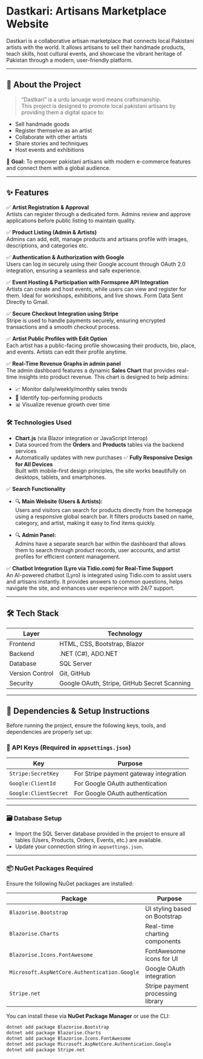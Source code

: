 # Dastkari: Artisans Marketplace Website

Dastkari is a collaborative artisan marketplace that connects local Pakistani artists with the world. It allows artisans to sell their handmade products, teach skills, host cultural events, and showcase the vibrant heritage of Pakistan through a modern, user-friendly platform.

---

## 📖 About the Project

> “Dastkari” is a urdu lanuage word means craftsmanship.  
This project is designed to promote local pakistani artisans by providing them a digital space to:

- Sell handmade goods
- Register themselve as an artist
- Collaborate with other artists
- Share stories and techniques
- Host events and exhibitions

🎯 **Goal:** To empower pakistani artisans with modern e-commerce features and connect them with a global audience.

---

## ✨ Features

✅ **Artist Registration & Approval**  
Artists can register through a dedicated form. Admins review and approve applications before public listing to maintain quality.

✅ **Product Listing (Admin & Artists)**  
Admins can add, edit, manage products and artisans profile with images, descriptions, and categories etc.

✅ **Authentication & Authorization with Google**  
Users can log in securely using their Google account through OAuth 2.0 integration, ensuring a seamless and safe experience.

✅ **Event Hosting & Participation with Formspree API Integration**  
Artists can create and host events, while users can view and register for them. Ideal for workshops, exhibitions, and live shows. Form Data Sent Directly to Gmail. 

✅ **Secure Checkout Integration using Stripe**  
Stripe is used to handle payments securely, ensuring encrypted transactions and a smooth checkout process.

✅ **Artist Public Profiles with Edit Option**  
Each artist has a public-facing profile showcasing their products, bio, place, and events. Artists can edit their profile anytime.

✅ **Real-Time Revenue Graphs in admin panel**  
The admin dashboard features a dynamic **Sales Chart** that provides real-time insights into product revenue. This chart is designed to help admins:

- 📈 Monitor daily/weekly/monthly sales trends  
- 🛒 Identify top-performing products  
- 📊 Visualize revenue growth over time  

### 🛠️ Technologies Used

- **Chart.js** (via Blazor integration or JavaScript Interop)  
- Data sourced from the **Orders** and **Products** tables via the backend services  
- Automatically updates with new purchases
✅ **Fully Responsive Design for All Devices**  
Built with mobile-first design principles, the site works beautifully on desktops, tablets, and smartphones.

✅ **Search Functionality**

- 🔍 **Main Website (Users & Artists):**  
  Users and visitors can search for products directly from the homepage using a responsive global search bar. It filters products based on name, category, and artist, making it easy to find items quickly.

- 🔍 **Admin Panel:**  
  Admins have a separate search bar within the dashboard that allows them to search through product records, user accounts, and artist profiles for efficient content management.

✅ **Chatbot Integration (Lyro via Tidio.com) for Real-Time Support**  
An AI-powered chatbot (Lyro) is integrated using Tidio.com to assist users and artisans instantly. It provides answers to common questions, helps navigate the site, and enhances user experience with 24/7 support.

---

## 🛠 Tech Stack

| Layer           | Technology                         |
|----------------|-------------------------------------|
| Frontend        | HTML, CSS, Bootstrap, Blazor        |
| Backend         | .NET (C#), ADO.NET     |
| Database        | SQL Server                          |
| Version Control | Git, GitHub                         |
| Security        | Google OAuth, Stripe, GitHub Secret Scanning |

---

## 🔧 Dependencies & Setup Instructions

Before running the project, ensure the following keys, tools, and dependencies are properly set up:

### 🔑 API Keys (Required in `appsettings.json`)
| Key | Purpose |
|-----|---------|
| `Stripe:SecretKey` | For Stripe payment gateway integration |
| `Google:ClientId` | For Google OAuth authentication |
| `Google:ClientSecret` | For Google OAuth authentication |

---

### 🗃️ Database Setup

- Import the SQL Server database provided in the project to ensure all tables (Users, Products, Orders, Events, etc.) are available.
- Update your connection string in `appsettings.json`.

---

### 📦 NuGet Packages Required

Ensure the following NuGet packages are installed:

| Package | Purpose |
|---------|---------|
| `Blazorise.Bootstrap` | UI styling based on Bootstrap |
| `Blazorise.Charts` | Real-time charting components |
| `Blazorise.Icons.FontAwesome` | FontAwesome icons for UI |
| `Microsoft.AspNetCore.Authentication.Google` | Google OAuth integration |
| `Stripe.net` | Stripe payment processing library |

You can install these via **NuGet Package Manager** or use the CLI:

```bash
dotnet add package Blazorise.Bootstrap
dotnet add package Blazorise.Charts
dotnet add package Blazorise.Icons.FontAwesome
dotnet add package Microsoft.AspNetCore.Authentication.Google
dotnet add package Stripe.net

